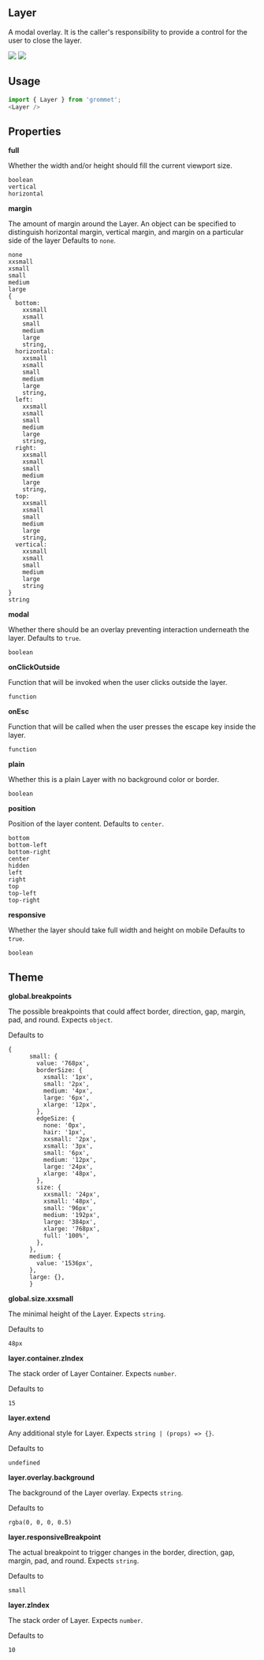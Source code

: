 ## Layer
A modal overlay. It is the caller's responsibility to provide a control for
      the user to close the layer.

[![](https://cdn-images-1.medium.com/fit/c/120/120/1*TD1P0HtIH9zF0UEH28zYtw.png)](https://storybook.grommet.io/?selectedKind=Layer&full=0&addons=0&stories=1&panelRight=0) [![](https://codesandbox.io/static/img/play-codesandbox.svg)](https://codesandbox.io/s/github/grommet/grommet-sandbox?initialpath=layer&module=%2Fsrc%2FLayer.js)
## Usage

```javascript
import { Layer } from 'grommet';
<Layer />
```

## Properties

**full**

Whether the width and/or height should fill the current viewport size.

```
boolean
vertical
horizontal
```

**margin**

The amount of margin around the Layer. An object can be specified to
distinguish horizontal margin, vertical margin, and margin on a
particular side of the layer Defaults to `none`.

```
none
xxsmall
xsmall
small
medium
large
{
  bottom: 
    xxsmall
    xsmall
    small
    medium
    large
    string,
  horizontal: 
    xxsmall
    xsmall
    small
    medium
    large
    string,
  left: 
    xxsmall
    xsmall
    small
    medium
    large
    string,
  right: 
    xxsmall
    xsmall
    small
    medium
    large
    string,
  top: 
    xxsmall
    xsmall
    small
    medium
    large
    string,
  vertical: 
    xxsmall
    xsmall
    small
    medium
    large
    string
}
string
```

**modal**

Whether there should be an overlay preventing interaction underneath the layer. Defaults to `true`.

```
boolean
```

**onClickOutside**

Function that will be invoked when the user clicks outside the layer.

```
function
```

**onEsc**

Function that will be called when the user presses the escape key inside the layer.

```
function
```

**plain**

Whether this is a plain Layer with no background color or border.

```
boolean
```

**position**

Position of the layer content. Defaults to `center`.

```
bottom
bottom-left
bottom-right
center
hidden
left
right
top
top-left
top-right
```

**responsive**

Whether the layer should take full width and height on mobile Defaults to `true`.

```
boolean
```
  
## Theme
  
**global.breakpoints**

The possible breakpoints that could affect border, direction, gap, margin, pad, and round. Expects `object`.

Defaults to

```
{
      small: {
        value: '768px',
        borderSize: {
          xsmall: '1px',
          small: '2px',
          medium: '4px',
          large: '6px',
          xlarge: '12px',
        },
        edgeSize: {
          none: '0px',
          hair: '1px',
          xxsmall: '2px',
          xsmall: '3px',
          small: '6px',
          medium: '12px',
          large: '24px',
          xlarge: '48px',
        },
        size: {
          xxsmall: '24px',
          xsmall: '48px',
          small: '96px',
          medium: '192px',
          large: '384px',
          xlarge: '768px',
          full: '100%',
        },
      },
      medium: {
        value: '1536px',
      },
      large: {},
      }
```

**global.size.xxsmall**

The minimal height of the Layer. Expects `string`.

Defaults to

```
48px
```

**layer.container.zIndex**

The stack order of Layer Container. Expects `number`.

Defaults to

```
15
```

**layer.extend**

Any additional style for Layer. Expects `string | (props) => {}`.

Defaults to

```
undefined
```

**layer.overlay.background**

The background of the Layer overlay. Expects `string`.

Defaults to

```
rgba(0, 0, 0, 0.5)
```

**layer.responsiveBreakpoint**

The actual breakpoint to trigger changes in the border, direction, gap, margin, pad, and round. Expects `string`.

Defaults to

```
small
```

**layer.zIndex**

The stack order of Layer. Expects `number`.

Defaults to

```
10
```
